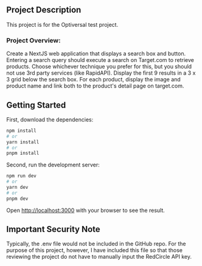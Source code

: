 ## Project Description

This project is for the Optiversal test project.

### Project Overview:

Create a NextJS web application that displays a search box and button.
Entering a search query should execute a search on Target.com to retrieve products. Choose whichever technique you prefer for this, but you should not use 3rd party services (like RapidAPI).
Display the first 9 results in a 3 x 3 grid below the search box. For each product, display the image and product name and link both to the product's detail page on target.com.

## Getting Started

First, download the dependencies:

```bash
npm install
# or
yarn install
# or
pnpm install
```

Second, run the development server:

```bash
npm run dev
# or
yarn dev
# or
pnpm dev
```

Open [http://localhost:3000](http://localhost:3000) with your browser to see the result.

## Important Security Note

Typically, the .env file would not be included in the GitHub repo. For the purpose of this project, however, I have included this file so that those reviewing the project do not have to manually input the RedCircle API key.
